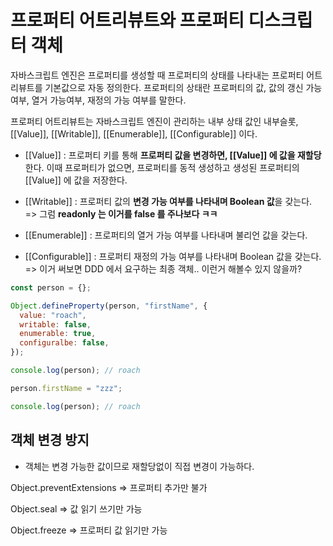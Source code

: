 # 프로퍼티 어트리뷰트와 프로퍼티 디스크립터 객체

자바스크립트 엔진은 프로퍼티를 생성할 때 프로퍼티의 상태를 나타내는 프로퍼티 어트리뷰트를 기본값으로 자동 정의한다. 프로퍼티의 상태란 프로퍼티의 값, 값의 갱신 가능 여부, 열거 가능여부, 재정의 가능 여부를 말한다.

프로퍼티 어트리뷰트는 자바스크립트 엔진이 관리하는 내부 상태 값인 내부슬롯, [[Value]], [[Writable]], [[Enumerable]], [[Configurable]] 이다.

- [[Value]] : 프로퍼티 키를 통해 **프로퍼티 값을 변경하면, [[Value]] 에 값을 재할당** 한다. 이때 프로퍼티가 없으면, 프로퍼티를 동적 생성하고 생성된 프로퍼티의 [[Value]] 에 값을 저장한다.

- [[Writable]] : 프로퍼티 값의 **변경 가능 여부를 나타내며 Boolean 값**을 갖는다. => 그럼 **readonly 는 이거를 false 를 주나보다 ㅋㅋ**

- [[Enumerable]] : 프로퍼티의 열거 가능 여부를 나타내며 불리언 값을 갖는다.

- [[Configurable]] : 프로퍼티 재정의 가능 여부를 나타내며 Boolean 값을 갖는다. => 이거 써보면 DDD 에서 요구하는 최종 객체.. 이런거 해볼수 있지 않을까?

```javascript
const person = {};

Object.defineProperty(person, "firstName", {
  value: "roach",
  writable: false,
  enumerable: true,
  configuralbe: false,
});

console.log(person); // roach

person.firstName = "zzz";

console.log(person); // roach
```

## 객체 변경 방지

- 객체는 변경 가능한 값이므로 재할당없이 직접 변경이 가능하다.

Object.preventExtensions => 프로퍼티 추가만 불가

Object.seal => 값 읽기 쓰기만 가능

Object.freeze => 프로퍼티 값 읽기만 가능
